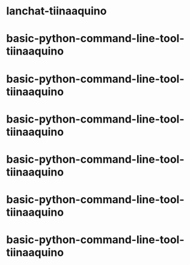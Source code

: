 # lanchat-tiinaaquino
# basic-python-command-line-tool-tiinaaquino
# basic-python-command-line-tool-tiinaaquino
# basic-python-command-line-tool-tiinaaquino
# basic-python-command-line-tool-tiinaaquino
# basic-python-command-line-tool-tiinaaquino
# basic-python-command-line-tool-tiinaaquino
